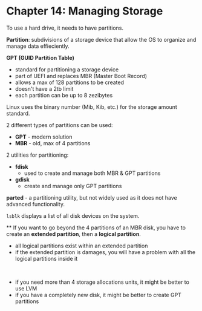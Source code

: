 # Chapter 14: Managing Storage

To use a hard drive, it needs to have partitions.

**Partition**: subdivisions of a storage device that allow the OS to organize and manage data effieciently.

**GPT (GUID Partition Table)**
- standard for partitioning a storage device
- part of UEFI and replaces MBR (Master Boot Record)
- allows a max of 128 partitions to be created
- doesn't have a 2tb limit
- each partition can be up to 8 zezibytes

Linux uses the binary number (Mib, Kib, etc.) for the storage amount standard.

2 different types of partitions can be used:
- **GPT** - modern solution
- **MBR** - old, max of 4 partitions

2 utilities for partitioning: 
- **fdisk** 
  - used to create and manage both MBR & GPT partitions
- **gdisk**
  - create and manage only GPT partitions

**parted** - a partitioning utility, but not widely used as it does not have advanced functionality.

`lsblk` displays a list of all disk devices on the system.

** If you want to go beyond the 4 partitions of an MBR disk, you have to create an **extended partition**, then a **logical partition**.
- all logical partitions exist within an extended partition
- if the extended partition is damages, you will have a problem with all the logical partitions inside it

<br/>

- if you need more than 4 storage allocations units, it might be better to use LVM
- if you have a completely new disk, it might be better to create GPT partitions

